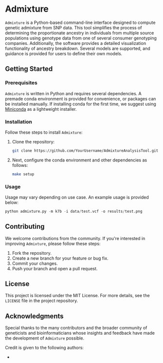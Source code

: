 # Admixture

`Admixture` is a Python-based command-line interface designed to compute genetic admixture from SNP data. This tool simplifies the process of determining the proportionate ancestry in individuals from multiple source populations using genotype data from one of several consumer genotyping companies. Additionally, the software provides a detailed visualization functionality of ancestry breakdown. Several models are supported, and guidance is provided for users to define their own models.

## Getting Started

### Prerequisites

`Admixture` is written in Python and requires several dependencies. A premade conda environment is provided for convenience, or packages can be installed manually. If installing conda for the first time, we suggest using [Miniconda](https://docs.anaconda.com/free/miniconda/) as a lightweight installer.

### Installation

Follow these steps to install `Admixture`:

1. Clone the repository:
    ```bash
    git clone https://github.com/YourUsername/AdmixtureAnalysisTool.git
    ```
2. Next, configure the conda environment and other dependencies as follows:
    ```bash
    make setup
    ```

### Usage
Usage may vary depending on use case. An example usage is provided below:
```python
python admixture.py -m k7b -i data/test.vcf -o results/test.png
```

## Contributing
We welcome contributions from the community. If you're interested in improving `Admixture`, please follow these steps:

1. Fork the repository.
2. Create a new branch for your feature or bug fix.
3. Commit your changes.
4. Push your branch and open a pull request.

## License

This project is licensed under the MIT License. For more details, see the `LICENSE` file in the project repository.

## Acknowledgments

Special thanks to the many contributors and the broader community of geneticists and bioinformaticians whose insights and feedback have made the development of `Admixture` possible.

Credit is given to the following authors:
* []()
